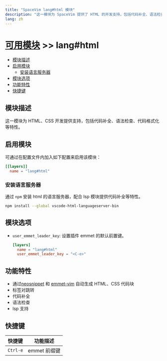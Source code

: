```yaml
---
title: "SpaceVim lang#html 模块"
description: "这一模块为 SpaceVim 提供了 HTML 的开发支持，包括代码补全、语法检查、代码格式化等特性。"
lang: zh
---
```


# [可用模块](../../) >> lang#html

<!-- vim-markdown-toc GFM -->

- [模块描述](#模块描述)
- [启用模块](#启用模块)
  - [安装语言服务器](#安装语言服务器)
- [模块选项](#模块选项)
- [功能特性](#功能特性)
- [快捷键](#快捷键)

<!-- vim-markdown-toc -->

## 模块描述

这一模块为 HTML、CSS 开发提供支持，包括代码补全、语法检查、代码格式化等特性。

## 启用模块

可通过在配置文件内加入如下配置来启用该模块：

```toml
[[layers]]
  name = "lang#html"
```

### 安装语言服务器

通过 `npm` 安装 html 的语言服务器，配合 lsp 模块提供代码补全等特性。

```bash
npm install --global vscode-html-languageserver-bin
```

## 模块选项

- `user_emmet_leader_key`: 设置插件 emmet 的默认前置键。

  ```toml
  [layers]
    name = "lang#html"
    user_emmet_leader_key = "<C-e>"
  ```

## 功能特性

- 通过[neosnippet](https://github.com/Shougo/neosnippet.vim/) 和 [emmet-vim](https://github.com/mattn/emmet-vim) 自动生成 HTML、CSS 代码块
- 标签对跳转
- 代码补全
- 语法检查
- lsp 支持

## 快捷键

| 快捷键   | 功能描述     |
| -------  | ------------ |
| `Ctrl-e` | emmet 前缀键 |
